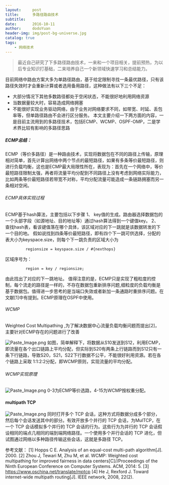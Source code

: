 ```yaml
---
layout:     post
title:      多路径路由技术
subtitle:
date:       2016-10-11
author:     dodoYuan
header-img: img/post-bg-universe.jpg
catalog: true
tags:
    - 网络技术
---
```


>最近自己研究了下多路径路由技术，一来和一个项目相关，提前预热，为以后专业知识打基础，二来培养自己一个新领域快速学习和总结能力。

目前网络中路由方案大多为单路径路由，基于给定限制寻找一条最优路径，只有该路径失效时才会重新计算或者选用备用路径，这种做法有以下三个不足：
* 大部分情况下其他多数路径都处于空闲状态，不能很好地利用网络资源
* 当数据量较大时，容易造成网络拥塞
* 不能很好实现业务驱动网络，由于业务对网络要求不同，如带宽、时延、丢包率等，但单路径路由不会进行区分服务。
本文主要介绍一下两方面的内容，一是目前主流用到的多路径技术，包括ECMP、WCMP、OSPF-OMP，二是学术界比较有影响的多路径思路

##### ECMP总结：
ECMP（等价多路径）是一种路由技术，实现将数据包在不同的路径上传输，原理相对简单，首先计算出网络中两个节点的最短路径，如果有多条等价最短路径，则进行负载均衡，这也是ECMP最大局限性所在，表现为：首先在一个网络中，等价最短路径限制太强，再者将流量平均分配到不同路径上没有考虑到网络实际能力，比如两条等价最短路径若带宽不对称，平均分配流量可能造成一条链路拥塞而另一条相对空闲。
###### ECMP具体实现过程
ECMP基于hash算法，主要包括以下步骤
1、 key值的生成。路由器选择数据包的一个头部字段（如源地址、目的地址等）通过hash算法得到一个键值key。
2、 查找hash表，看该键值落在哪个具体，该区域对应的下一跳就是该数据转发的下一个目的地。
假如说找到四条等价最短路径，即有四个下一跳可供选择，分配的表大小为keyspace.size，则每个下一跳负责的区域大小为

             regionsize = keyspace.size / #{nexthops}  
区域序号为：

             region = key / regionsize;
由此找出了对应的下一跳地址。
值得注意的是，ECMP只是实现了粗粒度的控制，每个流走的路径是一样的，不存在数据包重新排序问题,细粒度的负载均衡是基于数据包。值得进一步思考的是当端口失效或者新加一条通路时重排序问题。在文献[1]中有提到。ECMP原理在OSPF中使用。

###### WCMP 
Weighted Cost Multipathing ,为了解决数据中心流量负载均衡问题而提出[2]，主要针对ECMP存在的问题进行了改善

![Paste_Image.png](http://upload-images.jianshu.io/upload_images/3635313-999fa95277ac2bb8.png?imageMogr2/auto-orient/strip%7CimageView2/2/w/1240)
如图，简单解释下，将数据从S10发送到S12，利用ECMP，即流量在各个出口链路上平均分配，但实际到S20有两条上行链路而到S12只有一条下行链路，导致S20，S21，S22下行数据不公平，不能很好利用资源。若在各个链路上采取 1:1:2:2分配，即WCMP原则，实现流量的平均分配。
###### WCMP实现原理

![Paste_Image.png](http://upload-images.jianshu.io/upload_images/3635313-16b552f055277e7b.png?imageMogr2/auto-orient/strip%7CimageView2/2/w/1240)
0-3为ECMP等价选路，4-15为WCMP按权重分配。


#### multipath TCP

![Paste_Image.png](http://upload-images.jianshu.io/upload_images/3635313-a5dfa7344c3252f1.png?imageMogr2/auto-orient/strip%7CimageView2/2/w/1240)
同时打开多个 TCP 会话，这种方式将数据分成多个部分，然后每个会话发送其中的部分。有效开放多个并行的 TCP 会话，为MulTCP，在一个 TCP 会话模拟多个并行的 TCP 会话的行为。这些行为为并行的 TCP 会话假设相同的端点几相同的端到端网络路径。一个使用多个并行会话的 TCP 进化，但试图通过网络以多种路径传输这些会话，这就是多路径 TCP。




参考文献：
[1] Hopps C E. Analysis of an equal-cost multi-path algorithm[J]. 2000.
[2] Zhou J, Tewari M, Zhu M, et al. WCMP: Weighted cost multipathing for improved fairness in data centers[C]//Proceedings of the Ninth European Conference on Computer Systems. ACM, 2014: 5.
[3] https://www.oschina.net/translate/mptcp 
[4] He J, Rexford J. Toward internet-wide multipath routing[J]. IEEE network, 2008, 22(2).